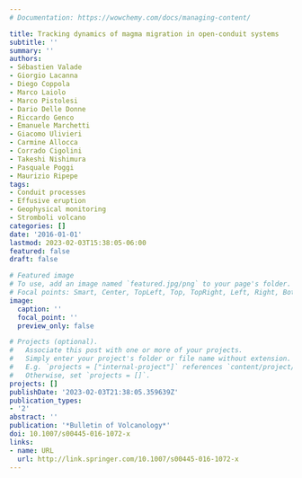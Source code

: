 ```yaml
---
# Documentation: https://wowchemy.com/docs/managing-content/

title: Tracking dynamics of magma migration in open-conduit systems
subtitle: ''
summary: ''
authors:
- Sébastien Valade
- Giorgio Lacanna
- Diego Coppola
- Marco Laiolo
- Marco Pistolesi
- Dario Delle Donne
- Riccardo Genco
- Emanuele Marchetti
- Giacomo Ulivieri
- Carmine Allocca
- Corrado Cigolini
- Takeshi Nishimura
- Pasquale Poggi
- Maurizio Ripepe
tags:
- Conduit processes
- Effusive eruption
- Geophysical monitoring
- Stromboli volcano
categories: []
date: '2016-01-01'
lastmod: 2023-02-03T15:38:05-06:00
featured: false
draft: false

# Featured image
# To use, add an image named `featured.jpg/png` to your page's folder.
# Focal points: Smart, Center, TopLeft, Top, TopRight, Left, Right, BottomLeft, Bottom, BottomRight.
image:
  caption: ''
  focal_point: ''
  preview_only: false

# Projects (optional).
#   Associate this post with one or more of your projects.
#   Simply enter your project's folder or file name without extension.
#   E.g. `projects = ["internal-project"]` references `content/project/deep-learning/index.md`.
#   Otherwise, set `projects = []`.
projects: []
publishDate: '2023-02-03T21:38:05.359639Z'
publication_types:
- '2'
abstract: ''
publication: '*Bulletin of Volcanology*'
doi: 10.1007/s00445-016-1072-x
links:
- name: URL
  url: http://link.springer.com/10.1007/s00445-016-1072-x
---
```

